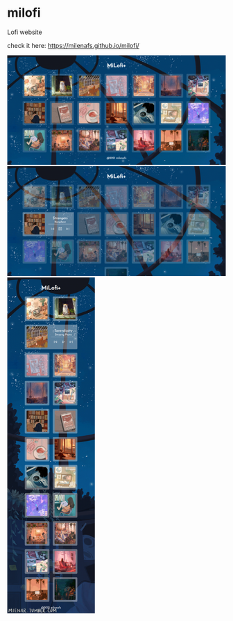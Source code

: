 # milofi
Lofi website

check it here: https://milenafs.github.io/milofi/

<img src="/screenshots/screenshot1.png">
<img src="/screenshots/screenshot2.png">
<img width="40%" src="/screenshots/screenshot3.png">
